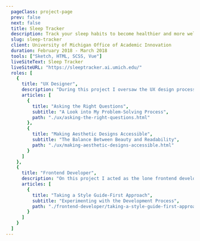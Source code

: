 ```yaml
---
  pageClass: project-page
  prev: false
  next: false
  title: Sleep Tracker
  description: Track your sleep habits to become healthier and more well-rested.
  slug: sleep-tracker
  client: University of Michigan Office of Academic Innovation
  duration: February 2018 - March 2018
  tools: ["Sketch, HTML, SCSS, Vue"]
  liveSiteText: Sleep Tracker
  liveSiteURL: "https://sleeptracker.ai.umich.edu/"
  roles: [
    {
      title: "UX Designer",
      description: "During this project I oversaw the UX design process while giving a UX intern the opportunity to come up with the style guide and preliminary mockups herself. I participated in stakeholder meetings in the requirements-gathering stage, provided feedback on the mock-ups in regard to accessibility, and assisted with incorporating usability test feedback.",
      articles: [
        {
          title: "Asking the Right Questions",
          subtitle: "A Look into My Problem-Solving Process",
          path: "./ux/asking-the-right-questions.html"
        },
        {
          title: "Making Aesthetic Designs Accessible",
          subtitle: "The Balance Between Beauty and Readability",
          path: "./ux/making-aesthetic-designs-accessible.html"
        }
      ]
    },
    {
      title: "Frontend Developer",
      description: "On this project I acted as the lone frontend developer. I took the final designs that my UX intern prepared and brought them to life with HTML, CSS, Vue.js, and Django templates.",
      articles: [
        {
          title: "Taking a Style Guide-First Approach",
          subtitle: "Experimenting with the Development Process",
          path: "./frontend-developer/taking-a-style-guide-first-approach.html"
        }
      ]
    }
  ]
---
```


<ProjectPage :project="$page.frontmatter" />

